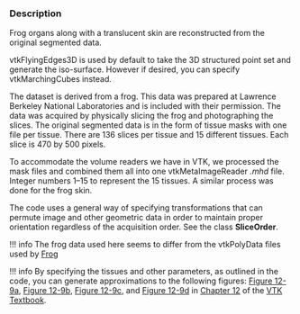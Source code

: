 ### Description

Frog organs along with a translucent skin are reconstructed from the original segmented data.

vtkFlyingEdges3D is used by default to take the 3D structured point set and generate the iso-surface. However if desired, you can specify vtkMarchingCubes instead.

The dataset is derived from a frog. This data was prepared at Lawrence Berkeley National Laboratories and is included with their permission. The data was acquired by physically slicing the frog and photographing the slices. The original segmented data is in the form of tissue masks with one file per tissue. There are 136 slices per tissue and 15 different tissues. Each slice is 470 by 500 pixels.

To accommodate the volume readers we have in VTK, we processed the mask files and combined them all into one vtkMetaImageReader *.mhd* file. Integer numbers 1–15 to represent the 15 tissues. A similar process was done for the frog skin.

The code uses a general way of specifying transformations that can permute image and other geometric data in order to maintain proper orientation regardless of the acquisition order. See the class **SliceOrder**.

!!! info
    The frog data used here seems to differ from the vtkPolyData files used by [Frog](../Frog)

!!! info
    By specifying the tissues and other parameters, as outlined in the code, you can generate approximations to the following figures: [Figure 12-9a](../../../VTKBook/12Chapter12/#Figure%2012-9a), [Figure 12-9b](../../../VTKBook/12Chapter12/#Figure%2012-9b), [Figure 12-9c](../../../VTKBook/12Chapter12/#Figure%2012-9c), and [Figure 12-9d](../../../VTKBook/12Chapter12/#Figure%2012-9d) in [Chapter 12](../../../VTKBook/12Chapter12) of the [VTK Textbook](../../../VTKBook/01Chapter1).
